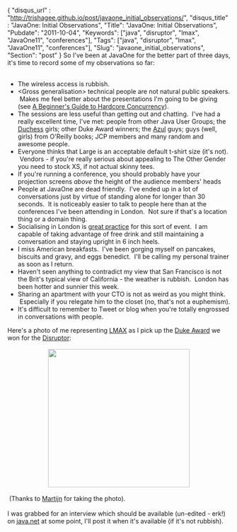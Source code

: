 {
 "disqus_url" : "http://trishagee.github.io/post/javaone_initial_observations/",
 "disqus_title" : "JavaOne: Initial Observations",
 "Title": "JavaOne: Initial Observations",
 "Pubdate": "2011-10-04",
 "Keywords": ["java", "disruptor", "lmax", "JavaOne11", "conferences"],
 "Tags": ["java", "disruptor", "lmax", "JavaOne11", "conferences"],
 "Slug": "javaone_initial_observations",
 "Section": "post"
}
So I've been at JavaOne for the better part of three days, it's time to record some of my observations so far:<br /><br /><ul><li>The wireless access is rubbish.</li><li>&lt;Gross generalisation&gt; technical people are not natural public speakers. &nbsp;Makes me feel better about the presentations I'm going to be giving (see <a href="http://www.meetup.com/Londonjavacommunity/events/32877942/">A Beginner's Guide to Hardcore Concurrency</a>).</li><li>The sessions are less useful than getting out and chatting. &nbsp;I've had a really excellent time, I've met: people from other Java User Groups; the <a href="http://jduchess.org/">Duchess</a> girls; other Duke Award winners; the <a href="http://www.azulsystems.com/">Azul</a> guys; guys (well, girls) from O'Reilly books; JCP members and many random and awesome people.</li><li>Everyone thinks that Large is an acceptable default t-shirt size (it's not). &nbsp;Vendors - if you're really serious about appealing to The Other Gender you need to stock XS, if not actual skinny tees.</li><li>If you're running a conference, you should probably have your projection screens <i>above</i> the height of the audience members' heads</li><li>People at JavaOne are dead friendly. &nbsp;I've ended up in a lot of conversations just by virtue of standing alone for longer than 30 seconds. &nbsp;It is noticeably easier to talk to people here than at the conferences I've been attending in London. &nbsp;Not sure if that's a location thing or a domain thing.</li><li>Socialising in London is <a href="http://mechanitis.blogspot.com/2011/09/what-my-hangovers-can-teach-you-about.html">great practice</a> for this sort of event. &nbsp;I am capable of taking advantage of free drink and still maintaining a conversation and staying upright in 6 inch heels.</li><li>I miss American breakfasts. &nbsp;I've been gorging myself on pancakes, biscuits and gravy, and eggs benedict. &nbsp;I'll be calling my personal trainer as soon as I return.</li><li>Haven't seen anything to contradict my view that San Francisco is not the Brit's typical view of California - the weather is rubbish. &nbsp;London has been hotter and sunnier this week.</li><li>Sharing an apartment with your CTO is not as weird as you might think. &nbsp;Especially if you relegate him to the closet (no, that's not a euphemism).</li><li>It's difficult to remember to Tweet or blog when you're totally engrossed in conversations with people.</li></ul><div>Here's a photo of me representing <a href="http://www.lmaxtrader.co.uk/">LMAX</a> as I pick up the <a href="http://java.com/en/dukeschoice/index.jsp">Duke Award</a> we won for the <a href="http://code.google.com/p/disruptor/">Disruptor</a>:</div><div><br /></div><div class="separator" style="clear: both; text-align: center;"><a href="http://2.bp.blogspot.com/-z4fj8X89gh8/TouHpDgIy4I/AAAAAAAAIKs/v_3k_WC8rCU/s1600/duke.JPG" imageanchor="1" style="margin-left: 1em; margin-right: 1em;"><img border="0" height="313" src="http://2.bp.blogspot.com/-z4fj8X89gh8/TouHpDgIy4I/AAAAAAAAIKs/v_3k_WC8rCU/s320/duke.JPG" width="320" /></a></div><div><br /></div><div>&nbsp;(Thanks to <a href="http://martijnverburg.blogspot.com/">Martijn</a> for taking the photo).</div><div><br /></div><div>I was grabbed for an interview which should be available (un-edited - erk!) on&nbsp;<a href="http://java.net/">java.net</a>&nbsp;at some point, I'll post it when it's available (if it's not rubbish).</div>
